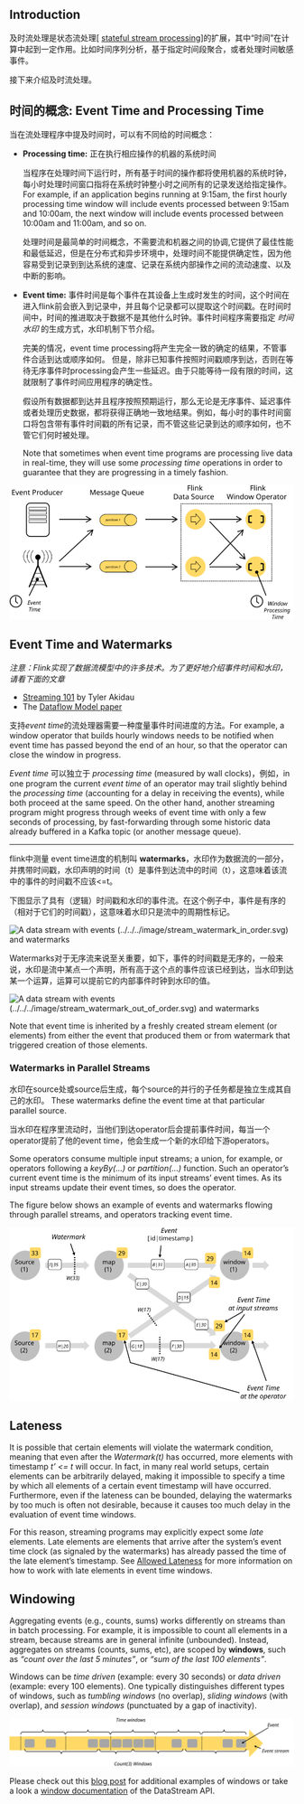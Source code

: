 ## Introduction

及时流处理是状态流处理[ [stateful stream processing](https://ci.apache.org/projects/flink/flink-docs-release-1.11/zh/concepts/stateful-stream-processing.html)]的扩展，其中“时间”在计算中起到一定作用。比如时间序列分析，基于指定时间段聚合，或者处理时间敏感事件。

接下来介绍及时流处理。

## 时间的概念: Event Time and Processing Time

当在流处理程序中提及时间时，可以有不同给的时间概念：

- **Processing time:** 正在执行相应操作的机器的系统时间

  当程序在处理时间下运行时，所有基于时间的操作都将使用机器的系统时钟，每小时处理时间窗口指将在系统时钟整小时之间所有的记录发送给指定操作。 For example, if an application begins running at 9:15am, the first hourly processing time window will include events processed between 9:15am and 10:00am, the next window will include events processed between 10:00am and 11:00am, and so on.

  处理时间是最简单的时间概念，不需要流和机器之间的协调,它提供了最佳性能和最低延迟，但是在分布式和异步环境中，处理时间不能提供确定性，因为他容易受到记录到到达系统的速度、记录在系统内部操作之间的流动速度、以及中断的影响。

- **Event time:** 事件时间是每个事件在其设备上生成时发生的时间，这个时间在进入flink前会嵌入到记录中，并且每个记录都可以提取这个时间戳。在时间时间中，时间的推进取决于数据不是其他什么时钟。事件时间程序需要指定 *时间水印* 的生成方式，水印机制下节介绍。  

  完美的情况，event time processing将产生完全一致的确定的结果，不管事件合适到达或顺序如何。 但是，除非已知事件按照时间戳顺序到达，否则在等待无序事件时processing会产生一些延迟。由于只能等待一段有限的时间，这就限制了事件时间应用程序的确定性。

  假设所有数据都到达并且程序按照预期运行，那么无论是无序事件、延迟事件或者处理历史数据，都将获得正确地一致地结果。例如，每小时的事件时间窗口将包含带有事件时间戳的所有记录，而不管这些记录到达的顺序如何，也不管它们何时被处理。

  Note that sometimes when event time programs are processing live data in real-time, they will use some *processing time* operations in order to guarantee that they are progressing in a timely fashion.

![Event Time and Processing Time](../../../image/event_processing_time.svg)

## Event Time and Watermarks

*注意：Flink实现了数据流模型中的许多技术。为了更好地介绍事件时间和水印，请看下面的文章*

- [Streaming 101](https://www.oreilly.com/ideas/the-world-beyond-batch-streaming-101) by Tyler Akidau
- The [Dataflow Model paper](https://research.google.com/pubs/archive/43864.pdf)

支持*event time*的流处理器需要一种度量事件时间进度的方法。For example, a window operator that builds hourly windows needs to be notified when event time has passed beyond the end of an hour, so that the operator can close the window in progress.

*Event time* 可以独立于 *processing time* (measured by wall clocks)，例如，in one program the current *event time* of an operator may trail slightly behind the *processing time* (accounting for a delay in receiving the events), while both proceed at the same speed. On the other hand, another streaming program might progress through weeks of event time with only a few seconds of processing, by fast-forwarding through some historic data already buffered in a Kafka topic (or another message queue).

------

flink中测量 event time进度的机制叫 **watermarks**，水印作为数据流的一部分，并携带时间戳，水印声明的时间（t）是事件到达流中的时间（t），这意味着该流中的事件的时间戳不应该<=t。

下图显示了具有（逻辑）时间戳和水印的事件流。在这个例子中，事件是有序的（相对于它们的时间戳），这意味着水印只是流中的周期性标记。

![A data stream with events (../../../image/stream_watermark_in_order.svg) and watermarks](https://ci.apache.org/projects/flink/flink-docs-release-1.11/fig/stream_watermark_in_order.svg)

Watermarks对于无序流来说至关重要，如下，事件的时间戳是无序的，一般来说，水印是流中某点一个声明，所有高于这个点的事件应该已经到达，当水印到达某一个运算，运算可以提前它的内部事件时钟到水印的值。

![A data stream with events (../../../image/stream_watermark_out_of_order.svg) and watermarks](https://ci.apache.org/projects/flink/flink-docs-release-1.11/fig/stream_watermark_out_of_order.svg)

Note that event time is inherited by a freshly created stream element (or elements) from either the event that produced them or from watermark that triggered creation of those elements.



### Watermarks in Parallel Streams

水印在source处或source后生成，每个source的并行的子任务都是独立生成其自己的水印。 These watermarks define the event time at that particular parallel source.

当水印在程序里流动时，当他们到达operator后会提前事件时间，每当一个operator提前了他的event time，他会生成一个新的水印给下游operators。 



Some operators consume multiple input streams; a union, for example, or operators following a *keyBy(…)* or *partition(…)* function. Such an operator’s current event time is the minimum of its input streams’ event times. As its input streams update their event times, so does the operator.

The figure below shows an example of events and watermarks flowing through parallel streams, and operators tracking event time.

<img src="../../../image/parallel_streams_watermarks.svg" alt="Parallel data streams and operators with events and watermarks" style="zoom:150%;" />

## Lateness

It is possible that certain elements will violate the watermark condition, meaning that even after the *Watermark(t)* has occurred, more elements with timestamp *t’ <= t* will occur. In fact, in many real world setups, certain elements can be arbitrarily delayed, making it impossible to specify a time by which all elements of a certain event timestamp will have occurred. Furthermore, even if the lateness can be bounded, delaying the watermarks by too much is often not desirable, because it causes too much delay in the evaluation of event time windows.

For this reason, streaming programs may explicitly expect some *late* elements. Late elements are elements that arrive after the system’s event time clock (as signaled by the watermarks) has already passed the time of the late element’s timestamp. See [Allowed Lateness](https://ci.apache.org/projects/flink/flink-docs-release-1.11/zh/dev/stream/operators/windows.html#allowed-lateness) for more information on how to work with late elements in event time windows.

## Windowing

Aggregating events (e.g., counts, sums) works differently on streams than in batch processing. For example, it is impossible to count all elements in a stream, because streams are in general infinite (unbounded). Instead, aggregates on streams (counts, sums, etc), are scoped by **windows**, such as *“count over the last 5 minutes”*, or *“sum of the last 100 elements”*.

Windows can be *time driven* (example: every 30 seconds) or *data driven* (example: every 100 elements). One typically distinguishes different types of windows, such as *tumbling windows* (no overlap), *sliding windows* (with overlap), and *session windows* (punctuated by a gap of inactivity).

![Time- and Count Windows](../../../image/windows.svg)

Please check out this [blog post](https://flink.apache.org/news/2015/12/04/Introducing-windows.html) for additional examples of windows or take a look a [window documentation](https://ci.apache.org/projects/flink/flink-docs-release-1.11/zh/dev/stream/operators/windows.html) of the DataStream API.